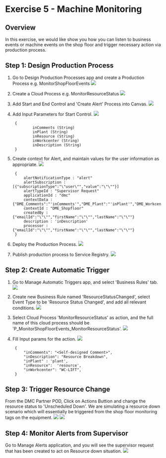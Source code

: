 # Exercise 5 - Machine Monitoring

## Overview
In this exercise, we would like show you how you can listen to business events or machine events on the shop floor and trigger necessary action via production process. 

## Step 1: Design Production Process
1. Go to Design Production Processes app and create a Production Process e.g. MonitorShopFloorEvents
![](assets/Exercise_5/CreateProductionProcess.png)
2. Create a Cloud Process e.g. MonitorResourceStatus
![](assets/Exercise_5/CreateCloudProcess.png)
3. Add Start and End Control and 'Create Alert' Process into Canvas.
![](assets/Exercise_5/AddControlsAndProcess.png)
4. Add Input Parameters for Start Control.
![](assets/Exercise_5/CreateInputStartParams.png)

        {
                inComments (String)
                inPlant (String)
                inResource (String)
                inWorkcenter (String)
                inDescription (String)
        }  
5. Create context for Alert, and maintain values for the user information as appropriate. 
![](assets/Exercise_5/CreateAlertContext.png)

        {
            alertNotificationType : "alert"
            alertSubscription : [{"subscriptionType":"\"user\"","value":"\"\""}]
            alertTypeId : "Supervisor Request"
            applicationId : "dmc"
            contextData : {"DME_Comments":"'inComments'","DME_Plant":"'inPlant'","DME_Workcenter":"'inWorkcenter'","DME_Resource":"'inResource'"}
            contextId : "DME_Shopfloor"
            createdBy : {"emailId":"\"\"","firstName":"\"\"","lastName":"\"\""}
            description : 'inDescription'
            processor : {"emailId":"\"\"","firstName":"\"\"","lastName":"\"\""}
        }
6. Deploy the Production Process.
![](assets/Exercise_5/DeployProductionProcess.png)
7. Publish production process to Service Registry. 
![](assets/Exercise_5/PublishToServiceRegistry1.png)

## Step 2: Create Automatic Trigger
1. Go to Manage Automatic Triggers app, and select 'Business Rules' tab. 
![](assets/Exercise_5/ManageAutomaticTriggers.png)
2. Create new Business Rule named 'ResourceStatusChanged', select Event Type to be 'Resource Status Changed', and add all relevant conditions.
![](assets/Exercise_5/CreateNewBusinessRule.png)
3. Select Cloud Process 'MonitorResourceStatus' as action, and the full name of this cloud process should be 'P_MonitorShopFloorEvents_MonitorResourceStatus'.
![](assets/Exercise_5/SelectAction.png)
4. Fill Input params for the action.
![](assets/Exercise_5/FillInputParamsForAction.png)

        {
            "inComments": "<Self-designed Comment>",
            "inDescription": "Resource Breakdown",
            "inPlant" : 'plant',
            "inResource":  'resource',
            "inWorkcenter": "WC-LIFT",
        }

## Step 3: Trigger Resource Change
From the DMC Partner POD, Click on Actions Buttion and change the resource status to 'Unscheduled Down'. We are simulating a resource down scenario which will essentially be triggered from the shop floor monitoring tags on the equipment. 
![](assets/Exercise_5/TriggerResourceChange.png)
![](assets/Exercise_5/TriggerResourceChange2.png)

## Step 4: Monitor Alerts from Supervisor
Go to Manage Alerts application, and you will see the supervisor request that has been created to act on Resource down situation. 
![](assets/Exercise_5/MonitorAlerts.png)









